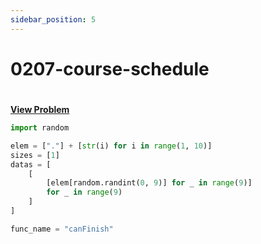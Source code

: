 ```yaml
---
sidebar_position: 5
---
```


# 0207-course-schedule
#
[**View Problem**](https://leetcode.com/problems/course-schedule)

```python 0207-course-schedule
import random

elem = ["."] + [str(i) for i in range(1, 10)]
sizes = [1]
datas = [
    [
        [elem[random.randint(0, 9)] for _ in range(9)]
        for _ in range(9)
    ]
]

func_name = "canFinish"
```